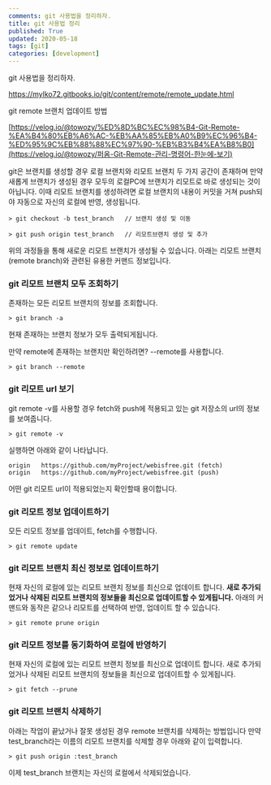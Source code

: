 ```yaml
---
comments: git 사용법을 정리하자.
title: git 사용법 정리
published: True
updated: 2020-05-18
tags: [git]
categories: [development]
---
```

git 사용법을 정리하자.



https://mylko72.gitbooks.io/git/content/remote/remote_update.html





git remote 브랜치 업데이트 방법

[https://velog.io/@towozy/%ED%8D%BC%EC%98%B4-Git-Remote-%EA%B4%80%EB%A6%AC-%EB%AA%85%EB%A0%B9%EC%96%B4-%ED%95%9C%EB%88%88%EC%97%90-%EB%B3%B4%EA%B8%B0](https://velog.io/@towozy/퍼옴-Git-Remote-관리-명령어-한눈에-보기)



git은 브랜치를 생성할 경우 로컬 브랜치와 리모트 브랜치 두 가지 공간이 존재하며 만약 새롭게 브랜치가 생성된 경우 모두의 로컬PC에 브랜치가 리모트로 바로 생성되는 것이 아닙니다. 이때 리모트 브랜치를 생성하려면 로컬 브랜치의 내용이 커밋을 거쳐 push되야 자동으로 자신의 로컬에 반영, 생성됩니다.

```null
> git checkout -b test_branch   // 브랜치 생성 및 이동

> git push origin test_branch   // 리모트브랜치 생성 및 추가
```

위의 과정들을 통해 새로운 리모트 브랜치가 생성될 수 있습니다. 아래는 리모트 브랜치(remote branch)와 관련된 유용한 커맨드 정보입니다.

### git 리모트 브랜치 모두 조회하기

존재하는 모든 리모트 브랜치의 정보를 조회합니다.

```null
> git branch -a
```

현재 존재하는 브랜치 정보가 모두 출력되게됩니다.

만약 remote에 존재하는 브랜치만 확인하려면? --remote를 사용합니다.

```null
> git branch --remote
```

### git 리모트 url 보기

git remote -v를 사용할 경우 fetch와 push에 적용되고 있는 git 저장소의 url의 정보를 보여줍니다.

```null
> git remote -v
```

실행하면 아래와 같이 나타납니다.

```null
origin   https://github.com/myProject/webisfree.git (fetch)
origin   https://github.com/myProject/webisfree.git (push)
```

어떤 git 리모트 url이 적용되었는지 확인할때 용이합니다.

### git 리모트 정보 업데이트하기

모든 리모트 정보를 업데이트, fetch를 수행합니다.

```null
> git remote update
```

### git 리모트 브랜치 최신 정보로 업데이트하기

현재 자신의 로컬에 있는 리모트 브랜치 정보를 최신으로 업데이트 합니다. **새로 추가되었거나 삭제된 리모트 브랜치의 정보들을 최신으로 업데이트할 수 있게됩니다.** 아래의 커맨드와 동작은 같으나 리모트를 선택하여 반영, 업데이트 할 수 있습니다.

```null
> git remote prune origin
```

### git 리모트 정보를 동기화하여 로컬에 반영하기

현재 자신의 로컬에 있는 리모트 브랜치 정보를 최신으로 업데이트 합니다. 새로 추가되었거나 삭제된 리모트 브랜치의 정보들을 최신으로 업데이트할 수 있게됩니다.

```null
> git fetch --prune
```

### git 리모트 브랜치 삭제하기

아래는 작업이 끝났거나 잘못 생성된 경우 remote 브랜치를 삭제하는 방법입니다 만약 test_branch라는 이름의 리모트 브랜치를 삭제할 경우 아래와 같이 입력합니다.

```null
> git push origin :test_branch
```

이제 test_branch 브랜치는 자신의 로컬에서 삭제되었습니다.